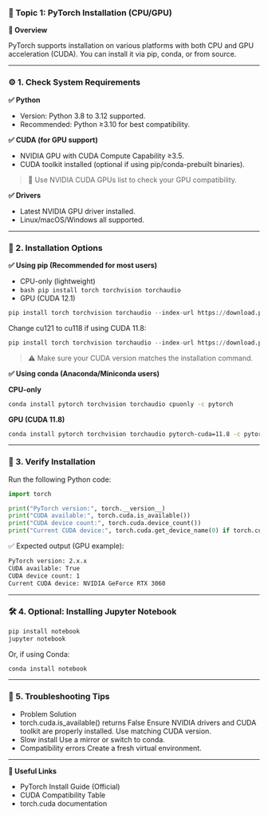 ### 🧱 Topic 1: PyTorch Installation (CPU/GPU)

**🧭 Overview**

PyTorch supports installation on various platforms with both CPU and GPU acceleration (CUDA). You can install it via pip, conda, or from source.


---

### ⚙️ 1. Check System Requirements

**✅ Python**

- Version: Python 3.8 to 3.12 supported.
- Recommended: Python ≥3.10 for best compatibility.


**✅ CUDA (for GPU support)**

- NVIDIA GPU with CUDA Compute Capability ≥3.5.
- CUDA toolkit installed (optional if using pip/conda-prebuilt binaries).


> 📌 Use NVIDIA CUDA GPUs list to check your GPU compatibility.



**✅ Drivers**

- Latest NVIDIA GPU driver installed.
- Linux/macOS/Windows all supported.



---

### 💾 2. Installation Options

**✅ Using pip (Recommended for most users)**
- CPU-only (lightweight)
- ```bash pip install torch torchvision torchaudio```
- GPU (CUDA 12.1)

```python
pip install torch torchvision torchaudio --index-url https://download.pytorch.org/whl/cu121
```

Change cu121 to cu118 if using CUDA 11.8:

```python
pip install torch torchvision torchaudio --index-url https://download.pytorch.org/whl/cu118
```

> ⚠️ Make sure your CUDA version matches the installation command.


**✅ Using conda (Anaconda/Miniconda users)**

**CPU-only**

```bash
conda install pytorch torchvision torchaudio cpuonly -c pytorch
```

**GPU (CUDA 11.8)**
```bash
conda install pytorch torchvision torchaudio pytorch-cuda=11.8 -c pytorch -c nvidia
```


---

### 🧪 3. Verify Installation

Run the following Python code:

```python
import torch

print("PyTorch version:", torch.__version__)
print("CUDA available:", torch.cuda.is_available())
print("CUDA device count:", torch.cuda.device_count())
print("Current CUDA device:", torch.cuda.get_device_name(0) if torch.cuda.is_available() else "CPU")
```

✅ Expected output (GPU example):
```bash
PyTorch version: 2.x.x
CUDA available: True
CUDA device count: 1
Current CUDA device: NVIDIA GeForce RTX 3060
```

---

### 🛠️ 4. Optional: Installing Jupyter Notebook

```bash
pip install notebook
jupyter notebook
```

Or, if using Conda:

```bash
conda install notebook
```

---

### 🧰 5. Troubleshooting Tips

- Problem	Solution
- torch.cuda.is_available() returns False	Ensure NVIDIA drivers and CUDA toolkit are properly installed. Use matching CUDA version.
- Slow install	Use a mirror or switch to conda.
- Compatibility errors	Create a fresh virtual environment.

---

**🧪 Useful Links**

- PyTorch Install Guide (Official)
- CUDA Compatibility Table
- torch.cuda documentation
